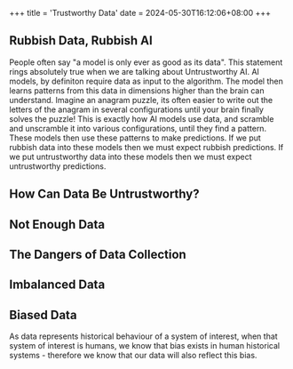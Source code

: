 +++
title = 'Trustworthy Data'
date = 2024-05-30T16:12:06+08:00
+++

## Rubbish Data, Rubbish AI
People often say "a model is only ever as good as its data". This statement rings absolutely true when we are talking about Untrustworthy AI. AI models, by definiton require data as input to the algorithm. The model then learns patterns from this data in dimensions higher than the brain can understand. Imagine an anagram puzzle, its often easier to write out the letters of the anagram in several configurations until your brain finally solves the puzzle! This is exactly how AI models use data, and scramble and unscramble it into various configurations, until they find a pattern. These models then use these patterns to make predictions. If we put rubbish data into these models then we must expect rubbish predictions. If we put untrustworthy data into these models then we must expect untrustworthy predictions.

## How Can Data Be Untrustworthy?

## Not Enough Data

## The Dangers of Data Collection 

## Imbalanced Data

## Biased Data 
As data represents historical behaviour of a system of interest, when that system of interest is humans, we know that bias exists in human historical systems - therefore we know that our data will also reflect this bias.


